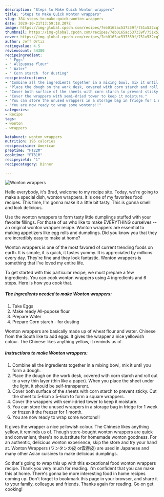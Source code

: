 ```yaml
---
description: "Steps to Make Quick Wonton wrappers"
title: "Steps to Make Quick Wonton wrappers"
slug: 384-steps-to-make-quick-wonton-wrappers
date: 2020-10-21T13:59:18.207Z
image: https://img-global.cpcdn.com/recipes/7eb0165ac537359f/751x532cq70/wonton-wrappers-recipe-main-photo.jpg
thumbnail: https://img-global.cpcdn.com/recipes/7eb0165ac537359f/751x532cq70/wonton-wrappers-recipe-main-photo.jpg
cover: https://img-global.cpcdn.com/recipes/7eb0165ac537359f/751x532cq70/wonton-wrappers-recipe-main-photo.jpg
author: Jeff Ortiz
ratingvalue: 4.5
reviewcount: 44380
recipeingredient:
- " Eggs"
- " Allpupose flour"
- " Water"
- " Corn starch  for dusting"
recipeinstructions:
- "Combine all the ingredients together in a mixing bowl, mix it until you form a dough."
- "Place the dough on the work desk, covered with corn starch and roll out to a very thin layer (thin like a paper). When you place the sheet under the light, it should be self-transparent."
- "Cover both surface of the sheets with corn starch to prevent sticky. Cut the sheet to 5-6cm x 5-6cm to form a square wrappers."
- "Cover the wrappers with semi-dried tower to keep it moisture."
- "You can store the unused wrappers in a storage bag in fridge for 1 week or frozen it the freezer for 1 month."
- "You are now ready to wrap some wontons!!"
categories:
- Recipe
tags:
- wonton
- wrappers

katakunci: wonton wrappers 
nutrition: 195 calories
recipecuisine: American
preptime: "PT22M"
cooktime: "PT31M"
recipeyield: "1"
recipecategory: Dinner

---
```



![Wonton wrappers](https://img-global.cpcdn.com/recipes/7eb0165ac537359f/751x532cq70/wonton-wrappers-recipe-main-photo.jpg)

Hello everybody, it's Brad, welcome to my recipe site. Today, we're going to make a special dish, wonton wrappers. It is one of my favorites food recipes. This time, I'm gonna make it a little bit tasty. This is gonna smell and look delicious.

Use the wonton wrappers to form tasty little dumplings stuffed with your favorite fillings. For those of us who like to make EVERYTHING ourselves -- an original wonton wrapper recipe. Wonton wrappers are essential to making appetizers like egg rolls and dumplings. Did you know you that they are incredibly easy to make at home?

Wonton wrappers is one of the most favored of current trending foods on earth. It is simple, it is quick, it tastes yummy. It is appreciated by millions every day. They're fine and they look fantastic. Wonton wrappers is something that I've loved my entire life.


To get started with this particular recipe, we must prepare a few ingredients. You can cook wonton wrappers using 4 ingredients and 6 steps. Here is how you cook that.

<!--inarticleads1-->

##### The ingredients needed to make Wonton wrappers:

1. Take  Eggs
1. Make ready  All-pupose flour
1. Prepare  Water
1. Prepare  Corn starch - for dusting


Wonton wrappers are basically made up of wheat flour and water. Chinese from the South like to add eggs. It gives the wrapper a nice yellowish colour. The Chinese likes anything yellow, it reminds us of. 

<!--inarticleads2-->

##### Instructions to make Wonton wrappers:

1. Combine all the ingredients together in a mixing bowl, mix it until you form a dough.
1. Place the dough on the work desk, covered with corn starch and roll out to a very thin layer (thin like a paper). When you place the sheet under the light, it should be self-transparent.
1. Cover both surface of the sheets with corn starch to prevent sticky. Cut the sheet to 5-6cm x 5-6cm to form a square wrappers.
1. Cover the wrappers with semi-dried tower to keep it moisture.
1. You can store the unused wrappers in a storage bag in fridge for 1 week or frozen it the freezer for 1 month.
1. You are now ready to wrap some wontons!!


It gives the wrapper a nice yellowish colour. The Chinese likes anything yellow, it reminds us of. Though store-bought wonton wrappers are quick and convenient, there&#39;s no substitute for homemade wonton goodness. For an authentic, delicious wonton experience, skip the store and try your hand at. Wonton Wrappers (ワンタンの皮 or雲吞皮) are used in Japanese and many other Asian cuisines to make delicious dumplings. 

So that's going to wrap this up with this exceptional food wonton wrappers recipe. Thank you very much for reading. I'm confident that you can make this at home. There's gonna be more interesting food in home recipes coming up. Don't forget to bookmark this page in your browser, and share it to your family, colleague and friends. Thanks again for reading. Go on get cooking!
